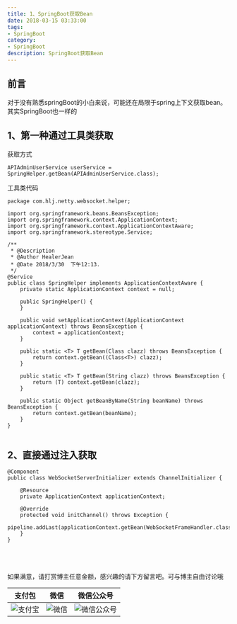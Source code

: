 ```yaml
---
title: 1、SpringBoot获取Bean
date: 2018-03-15 03:33:00
tags: 
- SpringBoot
category: 
- SpringBoot
description: SpringBoot获取Bean
---
```

<!-- image url 
https://raw.githubusercontent.com/HealerJean123/HealerJean123.github.io/master/blogImages
　　首行缩进
<font color="red">  </font>
-->

## 前言

对于没有熟悉springBoot的小白来说，可能还在局限于spring上下文获取bean。其实SpringBoot也一样的

## 1、第一种通过工具类获取


获取方式

```
APIAdminUserService userService = SpringHelper.getBean(APIAdminUserService.class);

```
工具类代码
```
package com.hlj.netty.websocket.helper;

import org.springframework.beans.BeansException;
import org.springframework.context.ApplicationContext;
import org.springframework.context.ApplicationContextAware;
import org.springframework.stereotype.Service;

/**
 * @Description
 * @Author HealerJean
 * @Date 2018/3/30  下午12:13.
 */
@Service
public class SpringHelper implements ApplicationContextAware {
    private static ApplicationContext context = null;

    public SpringHelper() {
    }

    public void setApplicationContext(ApplicationContext applicationContext) throws BeansException {
        context = applicationContext;
    }

    public static <T> T getBean(Class clazz) throws BeansException {
        return context.getBean((Class<T>) clazz);
    }

    public static <T> T getBean(String clazz) throws BeansException {
        return (T) context.getBean(clazz);
    }

    public static Object getBeanByName(String beanName) throws BeansException {
        return context.getBean(beanName);
    }
}


```

## 2、直接通过注入获取


```
@Component
public class WebSocketServerInitializer extends ChannelInitializer {

    @Resource
    private ApplicationContext applicationContext;

    @Override
    protected void initChannel() throws Exception {
     pipeline.addLast(applicationContext.getBean(WebSocketFrameHandler.class));
    }
}

```

<br/><br/><br/>
如果满意，请打赏博主任意金额，感兴趣的请下方留言吧。可与博主自由讨论哦

|支付包 | 微信|微信公众号|
|:-------:|:-------:|:------:|
|![支付宝](https://raw.githubusercontent.com/HealerJean123/HealerJean123.github.io/master/assets/img/tctip/alpay.jpg) | ![微信](https://raw.githubusercontent.com/HealerJean123/HealerJean123.github.io/master/assets/img/tctip/weixin.jpg)|![微信公众号](https://raw.githubusercontent.com/HealerJean123/HealerJean123.github.io/master/assets/img/my/qrcode_for_gh_a23c07a2da9e_258.jpg)|




<!-- Gitalk 评论 start  -->

<link rel="stylesheet" href="https://unpkg.com/gitalk/dist/gitalk.css">
<script src="https://unpkg.com/gitalk@latest/dist/gitalk.min.js"></script> 
<div id="gitalk-container"></div>    
 <script type="text/javascript">
    var gitalk = new Gitalk({
		clientID: `1d164cd85549874d0e3a`,
		clientSecret: `527c3d223d1e6608953e835b547061037d140355`,
		repo: `HealerJean123.github.io`,
		owner: 'HealerJean123',
		admin: ['HealerJean123'],
		id: 'iabPIXdOOF5DUlAG',
    });
    gitalk.render('gitalk-container');
</script> 

<!-- Gitalk end -->

